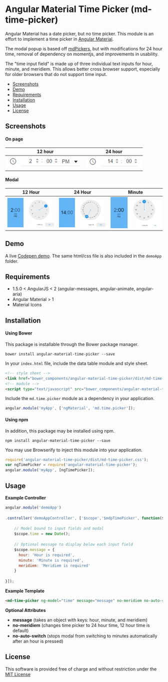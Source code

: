 # Angular Material Time Picker (md-time-picker)

Angular Material has a date picker, but no time picker.  This module is an effort to implement a time picker in [Angular Material](https://material.angularjs.org/latest/).  

The modal popup is based off [mdPickers](https://github.com/alenaksu/mdPickers), but with modifications for 24 hour time, removal of dependency on momentjs, and improvements in usability.

The "time input field" is made up of three individual text inputs for hour, minute, and meridiem.  This allows better cross browser support, especially for older browsers that do not support time input.

* [Screenshots](#screenshots)
* [Demo](#demo)
* [Requirements](#requirements)
* [Installation](#installation)
* [Usage](#usage)
* [License](#license)

## Screenshots

#### On page

12 hour | 24 hour
--------|--------
![12 Hour](/img/time-picker-12.png?raw=true"time-picker-12.png") | ![24 hour](/img/time-picker-24.png?raw=true"time-picker-24.png")

#### Modal

12 Hour | 24 Hour | Minute
--------|---------|--------
![12Hour](/img/modal-hour-12.png?raw=true"modal-hour-12.png") | ![24 hour](/img/modal-hour-24.png?raw=true"modal-hour-24.png") | ![Minute](/img/modal-minute.png?raw=true"modal-minute.png")

## Demo

A live [Codepen demo](http://codepen.io/mattbajorek/pen/OpGVyv).  The same html/css file is also included in the `demoApp` folder.

## Requirements

* 1.5.0 < AngularJS < 2 (angular-messages, angular-animate, angular-aria)
* Angular Material > 1
* Material Icons

## Installation

#### Using Bower

This package is installable through the Bower package manager.

```
bower install angular-material-time-picker --save
```

In your `index.html` file, include the data table module and style sheet.

```html
<!-- style sheet -->
<link href="bower_components/angular-material-time-picker/dist/md-time-picker.min.css" rel="stylesheet" type="text/css"/>
<!-- module -->
<script type="text/javascript" src="bower_components/angular-material-time-picker/dist/md-time-picker.min.js"></script>
```

Include the `md.time.picker` module as a dependency in your application.

```javascript
angular.module('myApp', ['ngMaterial', 'md.time.picker']);
```

#### Using npm

In addition, this package may be installed using npm.

```
npm install angular-material-time-picker --save
```

You may use Browserify to inject this module into your application.

```javascript
require('angular-material-time-picker/dist/md-time-picker.css');
var ngTimePicker = require('angular-material-time-picker');
angular.module('myApp', [ngTimePicker]);
```

## Usage

**Example Controller**

```javascript
angular.module('demoApp')

.controller('demoAppController', ['$scope','$mdpTimePicker', function($scope) {

    // Model bound to input fields and modal
    $scope.time = new Date();

    // Optional message to display below each input field
    $scope.message = {
      hour: 'Hour is required',
      minute: 'Minute is required',
      meridiem: 'Meridiem is required'
    }

}]);
```

**Example Template**

```html
<md-time-picker ng-model="time" message="message" no-meridiem no-auto-switch></md-time-picker>
```
**Optional Attributes**
* **message** (takes an object with keys: hour, minute, and meridiem)
* **no-meridiem** (changes time picker to 24 hour time, 12 hour time is default)
* **no-auto-switch** (stops modal from switching to minutes automatically after an hour is pressed)

## License

This software is provided free of charge and without restriction under the [MIT License](LICENSE.md)
